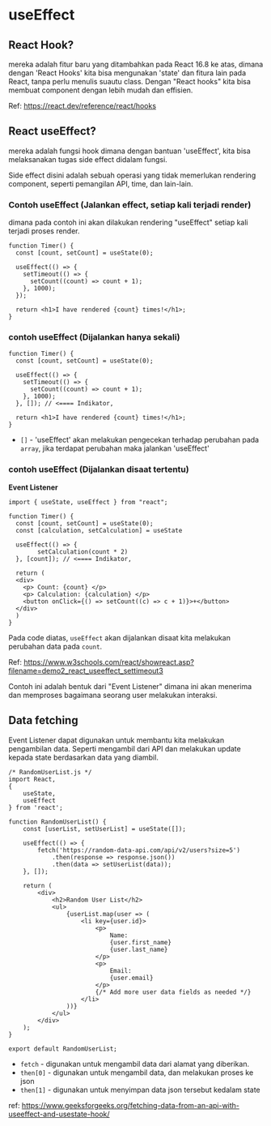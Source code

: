 # useEffect 

## React Hook?

mereka adalah fitur baru yang ditambahkan pada React 16.8 ke atas, dimana dengan 'React Hooks' kita bisa mengunakan 'state' dan fitura lain pada React, tanpa perlu menulis suautu class. Dengan "React hooks" kita bisa membuat component dengan lebih mudah dan effisien. 

Ref: https://react.dev/reference/react/hooks

## React useEffect?

mereka adalah fungsi hook dimana dengan bantuan 'useEffect', kita bisa melaksanakan tugas side effect didalam fungsi. 

Side effect disini adalah sebuah operasi yang tidak memerlukan rendering component, seperti pemangilan API, time, dan lain-lain. 

### Contoh useEffect (Jalankan effect, setiap kali terjadi render)
dimana pada contoh ini akan dilakukan rendering "useEffect" setiap kali terjadi proses render. 

```JS
function Timer() {
  const [count, setCount] = useState(0);

  useEffect(() => {
    setTimeout(() => {
      setCount((count) => count + 1);
    }, 1000);
  });

  return <h1>I have rendered {count} times!</h1>;
}
```

### contoh useEffect (Dijalankan hanya sekali)

```JS
function Timer() {
  const [count, setCount] = useState(0);

  useEffect(() => {
    setTimeout(() => {
      setCount((count) => count + 1);
    }, 1000);
  }, []); // <==== Indikator, 

  return <h1>I have rendered {count} times!</h1>;
}
```

- `[]` - 'useEffect' akan melakukan pengecekan terhadap perubahan pada `array`, jika terdapat perubahan maka jalankan 'useEffect'

### contoh useEffect (Dijalankan disaat tertentu)
**Event Listener**

```Js
import { useState, useEffect } from "react";

function Timer() {
  const [count, setCount] = useState(0);
  const [calculation, setCalculation] = useState

  useEffect(() => {
        setCalculation(count * 2)
  }, [count]); // <==== Indikator, 

  return (
  <div>
    <p> Count: {count} </p>
    <p> Calculation: {calculation} </p>
    <button onClick={() => setCount((c) => c + 1)}>+</button>
  </div>
  )
}

```

Pada code diatas, `useEffect` akan dijalankan disaat kita melakukan perubahan data pada `count`.

Ref: https://www.w3schools.com/react/showreact.asp?filename=demo2_react_useeffect_settimeout3

Contoh ini adalah bentuk dari "Event Listener" dimana ini akan menerima dan memproses bagaimana seorang user melakukan interaksi.

## Data fetching

Event Listener dapat digunakan untuk membantu kita melakukan pengambilan data. Seperti mengambil dari API dan melakukan update kepada state berdasarkan data yang diambil. 

```Js
/* RandomUserList.js */
import React,
{
	useState,
	useEffect
} from 'react';

function RandomUserList() {
	const [userList, setUserList] = useState([]);

	useEffect(() => {
		fetch('https://random-data-api.com/api/v2/users?size=5')
			.then(response => response.json())
			.then(data => setUserList(data));
	}, []);

	return (
		<div>
			<h2>Random User List</h2>
			<ul>
				{userList.map(user => (
					<li key={user.id}>
						<p>
							Name:
							{user.first_name}
							{user.last_name}
						</p>
						<p>
							Email:
							{user.email}
						</p>
						{/* Add more user data fields as needed */}
					</li>
				))}
			</ul>
		</div>
	);
}

export default RandomUserList;
```
- `fetch` - digunakan untuk mengambil data dari alamat yang diberikan.
- `then[0]` - digunakan untuk mengambil data, dan melakukan proses ke json
- `then[1]` - digunakan untuk menyimpan data json tersebut kedalam state

ref: https://www.geeksforgeeks.org/fetching-data-from-an-api-with-useeffect-and-usestate-hook/
